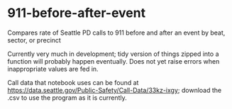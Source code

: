 # 911-before-after-event
Compares rate of Seattle PD calls to 911 before and after an event by beat, sector, or precinct

Currently very much in development; tidy version of things zipped into a function will probably happen eventually. Does not yet raise errors when inappropriate values are fed in.

Call data that notebook uses can be found at https://data.seattle.gov/Public-Safety/Call-Data/33kz-ixgy; download the .csv to use the program as it is currently.
